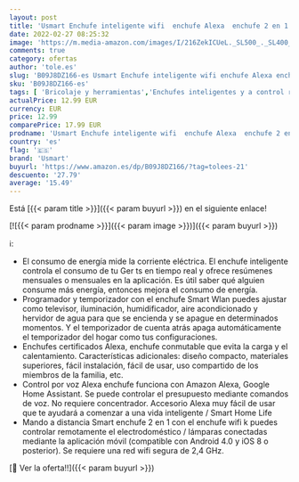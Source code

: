 ```yaml
---
layout: post
title: 'Usmart Enchufe inteligente wifi  enchufe Alexa  enchufe 2 en 1  medición de consumo de energía con mando a distancia  temporizador  funciona con Alexa Google Home  solo 2 4 GHz WiFi  Blanco'
date: 2022-02-27 08:25:32
image: 'https://m.media-amazon.com/images/I/216ZekICUeL._SL500_._SL400_.jpg'
comments: true
category: ofertas
author: 'tole.es'
slug: 'B09J8DZ166-es Usmart Enchufe inteligente wifi enchufe Alexa enchufe 2 en...'
sku: 'B09J8DZ166-es'
tags: [ 'Bricolaje y herramientas','Enchufes inteligentes y a control remoto','Enchufes y accesorios','Instalación eléctrica','alexa','enchufe','google','home','inteligente','usmart', ]
actualPrice: 12.99 EUR
currency: EUR
price: 12.99
comparePrice: 17.99 EUR
prodname: 'Usmart Enchufe inteligente wifi  enchufe Alexa  enchufe 2 en 1  medición de consumo de energía con mando a distancia  temporizador  funciona con Alexa Google Home  solo 2 4 GHz WiFi  Blanco'
country: 'es'
flag: '🇪🇸'
brand: 'Usmart'
buyurl: 'https://www.amazon.es/dp/B09J8DZ166/?tag=tolees-21'
descuento: '27.79'
average: '15.49'
---
```


Está [{{< param title >}}]({{< param buyurl >}}) en el siguiente enlace!

[![{{< param prodname >}}]({{< param image >}})]({{< param buyurl >}})

ℹ️:

- El consumo de energía mide la corriente eléctrica. El enchufe inteligente controla el consumo de tu Ger ts en tiempo real y ofrece resúmenes mensuales o mensuales en la aplicación. Es útil saber qué alguien consume más energía, entonces mejora el consumo de energía.
- Programador y temporizador con el enchufe Smart Wlan puedes ajustar como televisor, iluminación, humidificador, aire acondicionado y hervidor de agua para que se encienda y se apague en determinados momentos. Y el temporizador de cuenta atrás apaga automáticamente el temporizador del hogar como tus configuraciones.
- Enchufes certificados Alexa, enchufe conmutable que evita la carga y el calentamiento. Características adicionales: diseño compacto, materiales superiores, fácil instalación, fácil de usar, uso compartido de los miembros de la familia, etc.
- Control por voz Alexa enchufe funciona con Amazon Alexa, Google Home Assistant. Se puede controlar el presupuesto mediante comandos de voz. No requiere concentrador. Accesorio Alexa muy fácil de usar que te ayudará a comenzar a una vida inteligente / Smart Home Life
- Mando a distancia Smart enchufe 2 en 1 con el enchufe wifi k puedes controlar remotamente el electrodoméstico / lámparas conectadas mediante la aplicación móvil (compatible con Android 4.0 y iOS 8 o posterior). Se requiere una red wifi segura de 2,4 GHz.

[🛒 Ver la oferta!!]({{< param buyurl >}})
